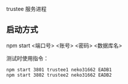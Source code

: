 trustee 服务进程

## 启动方式

npm start \<端口号\> \<账号\> \<密码\> \<数据库名\>

测试时使用指令：

```
npm start 3801 trustee1 neko31662 EADB1
npm start 3802 trustee2 neko31662 EADB2
```
